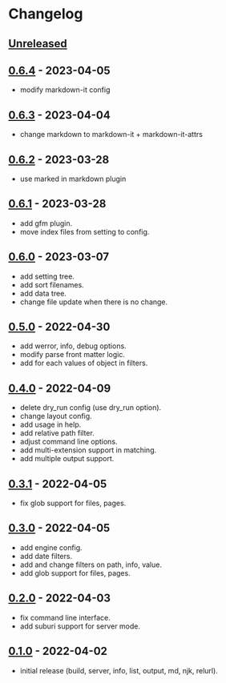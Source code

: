 
# Changelog

## [Unreleased]

## [0.6.4] - 2023-04-05

- modify markdown-it config

## [0.6.3] - 2023-04-04

- change markdown to markdown-it + markdown-it-attrs

## [0.6.2] - 2023-03-28

- use marked in markdown plugin

## [0.6.1] - 2023-03-28

- add gfm plugin.
- move index files from setting to config.

## [0.6.0] - 2023-03-07

- add setting tree.
- add sort filenames.
- add data tree.
- change file update when there is no change.

## [0.5.0] - 2022-04-30

- add werror, info, debug options.
- modify parse front matter logic.
- add for each values of object in filters.

## [0.4.0] - 2022-04-09

- delete dry_run config (use dry_run option).
- change layout config.
- add usage in help.
- add relative path filter.
- adjust command line options.
- add multi-extension support in matching.
- add multiple output support.

## [0.3.1] - 2022-04-05

- fix glob support for files, pages.

## [0.3.0] - 2022-04-05

- add engine config.
- add date filters.
- add and change filters on path, info, value.
- add glob support for files, pages.

## [0.2.0] - 2022-04-03

- fix command line interface.
- add suburi support for server mode.

## [0.1.0] - 2022-04-02

- initial release (build, server, info, list, output, md, njk, relurl).

[Unreleased]: https://github.com/ankys/homura_deno/compare/v0.6.4...HEAD
[0.6.4]: https://github.com/ankys/homura_deno/compare/v0.6.3...v0.6.4
[0.6.3]: https://github.com/ankys/homura_deno/compare/v0.6.2...v0.6.3
[0.6.2]: https://github.com/ankys/homura_deno/compare/v0.6.1...v0.6.2
[0.6.1]: https://github.com/ankys/homura_deno/compare/v0.6.0...v0.6.1
[0.6.0]: https://github.com/ankys/homura_deno/compare/v0.5.0...v0.6.0
[0.5.0]: https://github.com/ankys/homura_deno/compare/v0.4.0...v0.5.0
[0.4.0]: https://github.com/ankys/homura_deno/compare/v0.3.1...v0.4.0
[0.3.1]: https://github.com/ankys/homura_deno/compare/v0.3.0...v0.3.1
[0.3.0]: https://github.com/ankys/homura_deno/compare/v0.2.0...v0.3.0
[0.2.0]: https://github.com/ankys/homura_deno/compare/v0.1.0...v0.2.0
[0.1.0]: https://github.com/ankys/homura_deno/releases/tag/v0.1.0
